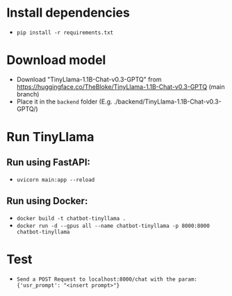 # Install dependencies
- `pip install -r requirements.txt`


# Download model
- Download "TinyLlama-1.1B-Chat-v0.3-GPTQ" from https://huggingface.co/TheBloke/TinyLlama-1.1B-Chat-v0.3-GPTQ (main branch)
- Place it in the `backend` folder (E.g. ./backend/TinyLlama-1.1B-Chat-v0.3-GPTQ/)

# Run TinyLlama
## Run using FastAPI:
- `uvicorn main:app --reload`


## Run using Docker:
- `docker build -t chatbot-tinyllama .`
- `docker run -d --gpus all --name chatbot-tinyllama -p 8000:8000 chatbot-tinyllama`


# Test
- `Send a POST Request to localhost:8000/chat with the param: {'usr_prompt': "<insert prompt>"}` 